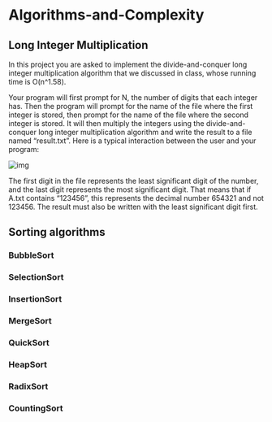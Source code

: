 # Algorithms-and-Complexity

## Long Integer Multiplication 
In this project you are asked to implement the divide-and-conquer long integer multiplication algorithm that we discussed in class, whose running time is O(n^1.58).


Your program will first prompt for N, the number of digits that each integer has. Then the program will
prompt for the name of the file where the first integer is stored, then prompt for the name of the file
where the second integer is stored. It will then multiply the integers using the divide-and-conquer long
integer multiplication algorithm and write the result to a file named “result.txt”. Here is a typical
interaction between the user and your program:

![img](https://user-images.githubusercontent.com/61885344/89130472-d6027d80-d50d-11ea-97c8-e88bf4f17444.png)

The first digit in the file represents the least significant digit of the number, and the last digit represents
the most significant digit. That means that if A.txt contains “123456”, this represents the decimal number
654321 and not 123456. The result must also be written with the least significant digit first.

## Sorting algorithms
### BubbleSort
### SelectionSort
### InsertionSort
### MergeSort
### QuickSort
### HeapSort
### RadixSort
### CountingSort

